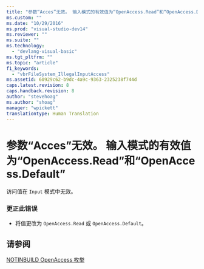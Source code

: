```yaml
---
title: "参数“Acces”无效。 输入模式的有效值为“OpenAccess.Read”和“OpenAccess.Default” | Microsoft Docs"
ms.custom: ""
ms.date: "10/29/2016"
ms.prod: "visual-studio-dev14"
ms.reviewer: ""
ms.suite: ""
ms.technology: 
  - "devlang-visual-basic"
ms.tgt_pltfrm: ""
ms.topic: "article"
f1_keywords: 
  - "vbrFileSystem_IllegalInputAccess"
ms.assetid: 60929c62-b9dc-4a9c-9363-2325238f744d
caps.latest.revision: 8
caps.handback.revision: 8
author: "stevehoag"
ms.author: "shoag"
manager: "wpickett"
translationtype: Human Translation
---
```

# 参数“Acces”无效。 输入模式的有效值为“OpenAccess.Read”和“OpenAccess.Default”
访问值在 `Input` 模式中无效。  
  
### 更正此错误  
  
-   将值更改为 `OpenAccess.Read` 或 `OpenAccess.Default`。  
  
## 请参阅  
 [NOTINBUILD OpenAccess 枚举](http://msdn.microsoft.com/zh-cn/90e29e92-1535-4754-9951-4579ccc8eda1)